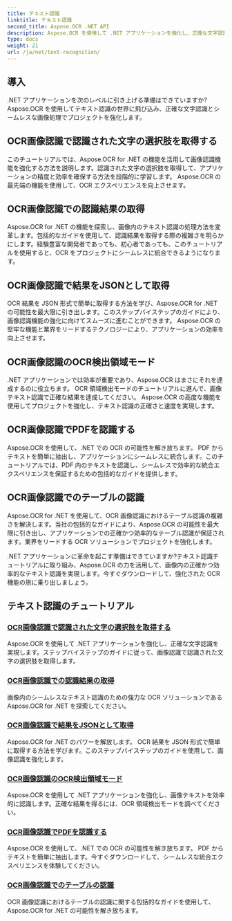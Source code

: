 ```yaml
---
title: テキスト認識
linktitle: テキスト認識
second_title: Aspose.OCR .NET API
description: Aspose.OCR を使用して .NET アプリケーションを強化し、正確な文字認識を実現します。 OCR 画像認識で選択肢、結果、JSON 形式を取得するためのチュートリアルをご覧ください。
type: docs
weight: 21
url: /ja/net/text-recognition/
---
```

## 導入

.NET アプリケーションを次のレベルに引き上げる準備はできていますか? Aspose.OCR を使用してテキスト認識の世界に飛び込み、正確な文字認識とシームレスな画像処理でプロジェクトを強化します。

## OCR画像認識で認識された文字の選択肢を取得する

このチュートリアルでは、Aspose.OCR for .NET の機能を活用して画像認識機能を強化する方法を説明します。認識された文字の選択肢を取得して、アプリケーションの精度と効率を確保する方法を段階的に学習します。 Aspose.OCR の最先端の機能を使用して、OCR エクスペリエンスを向上させます。

## OCR画像認識での認識結果の取得

Aspose.OCR for .NET の機能を探索し、画像内のテキスト認識の処理方法を変革します。包括的なガイドを使用して、認識結果を取得する際の複雑さを明らかにします。経験豊富な開発者であっても、初心者であっても、このチュートリアルを使用すると、OCR をプロジェクトにシームレスに統合できるようになります。

## OCR画像認識で結果をJSONとして取得

OCR 結果を JSON 形式で簡単に取得する方法を学び、Aspose.OCR for .NET の可能性を最大限に引き出します。このステップバイステップのガイドにより、画像認識機能の強化に向けてスムーズに進むことができます。 Aspose.OCR の堅牢な機能と業界をリードするテクノロジーにより、アプリケーションの効率を向上させます。

## OCR画像認識のOCR検出領域モード

.NET アプリケーションでは効率が重要であり、Aspose.OCR はまさにそれを達成するのに役立ちます。 OCR 領域検出モードのチュートリアルに進んで、画像テキスト認識で正確な結果を達成してください。 Aspose.OCR の高度な機能を使用してプロジェクトを強化し、テキスト認識の正確さと速度を実現します。

## OCR画像認識でPDFを認識する

Aspose.OCR を使用して、.NET での OCR の可能性を解き放ちます。 PDF からテキストを簡単に抽出し、アプリケーションにシームレスに統合します。このチュートリアルでは、PDF 内のテキストを認識し、シームレスで効率的な統合エクスペリエンスを保証するための包括的なガイドを提供します。

## OCR画像認識でのテーブルの認識

Aspose.OCR for .NET を使用して、OCR 画像認識におけるテーブル認識の複雑さを解決します。当社の包括的なガイドにより、Aspose.OCR の可能性を最大限に引き出し、アプリケーションでの正確かつ効率的なテーブル認識が保証されます。業界をリードする OCR ソリューションでプロジェクトを強化します。

.NET アプリケーションに革命を起こす準備はできていますか?テキスト認識チュートリアルに取り組み、Aspose.OCR の力を活用して、画像内の正確かつ効率的なテキスト認識を実現します。今すぐダウンロードして、強化された OCR 機能の旅に乗り出しましょう。
## テキスト認識のチュートリアル
### [OCR画像認識で認識された文字の選択肢を取得する](./get-choices-for-recognized-characters/)
Aspose.OCR を使用して .NET アプリケーションを強化し、正確な文字認識を実現します。ステップバイステップのガイドに従って、画像認識で認識された文字の選択肢を取得します。
### [OCR画像認識での認識結果の取得](./get-recognition-result/)
画像内のシームレスなテキスト認識のための強力な OCR ソリューションである Aspose.OCR for .NET を探索してください。
### [OCR画像認識で結果をJSONとして取得](./get-result-as-json/)
Aspose.OCR for .NET のパワーを解放します。 OCR 結果を JSON 形式で簡単に取得する方法を学びます。このステップバイステップのガイドを使用して、画像認識を強化します。
### [OCR画像認識のOCR検出領域モード](./ocr-detect-areas-mode/)
Aspose.OCR を使用して .NET アプリケーションを強化し、画像テキストを効率的に認識します。正確な結果を得るには、OCR 領域検出モードを調べてください。
### [OCR画像認識でPDFを認識する](./recognize-pdf/)
Aspose.OCR を使用して、.NET での OCR の可能性を解き放ちます。 PDF からテキストを簡単に抽出します。今すぐダウンロードして、シームレスな統合エクスペリエンスを体験してください。
### [OCR画像認識でのテーブルの認識](./recognize-table/)
OCR 画像認識におけるテーブルの認識に関する包括的なガイドを使用して、Aspose.OCR for .NET の可能性を解き放ちます。